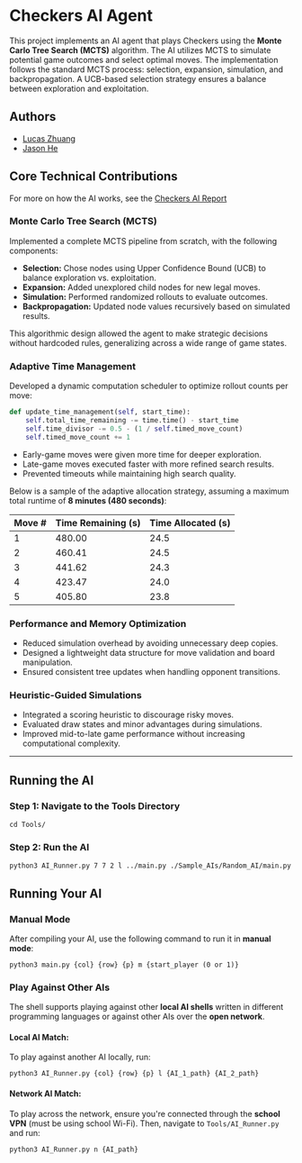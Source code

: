 # Checkers AI Agent

This project implements an AI agent that plays Checkers using the **Monte Carlo Tree Search (MCTS)** algorithm. The AI utilizes MCTS to simulate potential game outcomes and select optimal moves. The implementation follows the standard MCTS process: selection, expansion, simulation, and backpropagation. A UCB-based selection strategy ensures a balance between exploration and exploitation.

## Authors

- [Lucas Zhuang](https://github.com/lucaszhuang1210)  
- [Jason He](https://github.com/jiach14)

## Core Technical Contributions
For more on how the AI works, see the [Checkers AI Report](https://github.com/lucaszhuang1210/Checkers-AI-Agent/blob/main/Checkers_Final_AI_Report.pdf)

### Monte Carlo Tree Search (MCTS)
Implemented a complete MCTS pipeline from scratch, with the following components:
- **Selection:** Chose nodes using Upper Confidence Bound (UCB) to balance exploration vs. exploitation.
- **Expansion:** Added unexplored child nodes for new legal moves.
- **Simulation:** Performed randomized rollouts to evaluate outcomes.
- **Backpropagation:** Updated node values recursively based on simulated results.

This algorithmic design allowed the agent to make strategic decisions without hardcoded rules, generalizing across a wide range of game states.

### Adaptive Time Management
Developed a dynamic computation scheduler to optimize rollout counts per move:
```python
def update_time_management(self, start_time):
    self.total_time_remaining -= time.time() - start_time
    self.time_divisor -= 0.5 - (1 / self.timed_move_count)
    self.timed_move_count += 1
```
- Early-game moves were given more time for deeper exploration.
- Late-game moves executed faster with more refined search results.
- Prevented timeouts while maintaining high search quality.

Below is a sample of the adaptive allocation strategy, assuming a maximum total runtime of **8 minutes (480 seconds)**:

| Move # | Time Remaining (s) | Time Allocated (s) |
|--------|---------------------|---------------------|
| 1      | 480.00              | 24.5                |
| 2      | 460.41              | 24.5                |
| 3      | 441.62              | 24.3                |
| 4      | 423.47              | 24.0                |
| 5      | 405.80              | 23.8                |

### Performance and Memory Optimization
- Reduced simulation overhead by avoiding unnecessary deep copies.
- Designed a lightweight data structure for move validation and board manipulation.
- Ensured consistent tree updates when handling opponent transitions.

### Heuristic-Guided Simulations
- Integrated a scoring heuristic to discourage risky moves.
- Evaluated draw states and minor advantages during simulations.
- Improved mid-to-late game performance without increasing computational complexity.

---

## Running the AI

### Step 1: Navigate to the Tools Directory
```
cd Tools/
```
### Step 2: Run the AI
```
python3 AI_Runner.py 7 7 2 l ../main.py ./Sample_AIs/Random_AI/main.py
```

## Running Your AI

### Manual Mode
After compiling your AI, use the following command to run it in **manual mode**:
```
python3 main.py {col} {row} {p} m {start_player (0 or 1)}
```

### Play Against Other AIs

The shell supports playing against other **local AI shells** written in different programming languages or against other AIs over the **open network**.

#### **Local AI Match:**
To play against another AI locally, run:
```
python3 AI_Runner.py {col} {row} {p} l {AI_1_path} {AI_2_path}
```

#### **Network AI Match:**
To play across the network, ensure you're connected through the **school VPN** (must be using school Wi-Fi). Then, navigate to `Tools/AI_Runner.py` and run:
```
python3 AI_Runner.py n {AI_path}
```
